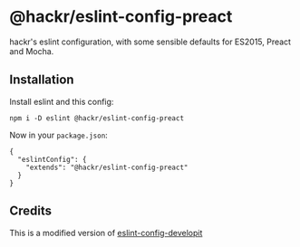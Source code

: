 # @hackr/eslint-config-preact

hackr's eslint configuration, with some sensible defaults for ES2015, Preact and Mocha.

## Installation

Install eslint and this config:

```
npm i -D eslint @hackr/eslint-config-preact
```

Now in your `package.json`:

````
{
  "eslintConfig": {
    "extends": "@hackr/eslint-config-preact"
  }
}
````

## Credits

This is a modified version of [eslint-config-developit](https://github.com/developit/eslint-config-developit)
